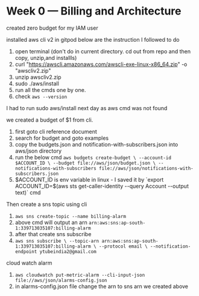# Week 0 — Billing and Architecture

created zero budget for my IAM user

installed aws cli v2 in gitpod
below are the instruction I followed to do
1. open terminal (don't do in current directory. cd out from repo and then copy, unzip,and installls)
2. curl "https://awscli.amazonaws.com/awscli-exe-linux-x86_64.zip" -o "awscliv2.zip"
3. unzip awscliv2.zip
4. sudo ./aws/install
5. run all the cmds one by one.
6. check `aws --version`

I had to run sudo aws/install next day as aws cmd was not found

we created a budget of $1 from cli.
1. first goto cli reference document
2. search for budget and goto examples
3. copy the budgets.json and notification-with-subscribers.json into aws/json directory
4. run the below cmd
`aws budgets create-budget \
    --account-id $ACCOUNT_ID \
    --budget file://aws/json/budget.json \
    --notifications-with-subscribers file://aws/json/notifications-with-subscribers.json`
5. $ACCOUNT_ID is env variable in linux - I saved it by `export ACCOUNT_ID=$(aws sts get-caller-identity --query Account --output text)` cmd

Then create a sns topic using cli
1. `aws sns create-topic --name billing-alarm`
2. above cmd will output an arn `arn:aws:sns:ap-south-1:339713035107:billing-alarm`
3. after that create sns subscribe
4. `aws sns subscribe \
    --topic-arn arn:aws:sns:ap-south-1:339713035107:billing-alarm \
    --protocol email \
    --notification-endpoint ytubeindia2@gmail.com`

cloud watch alarm
1. `aws cloudwatch put-metric-alarm --cli-input-json file://aws/json/alarms-config.json`
2. in alarms-config.json file change the arn to sns arn we created above